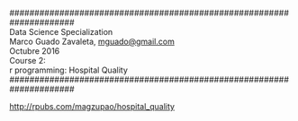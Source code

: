 #####################################################################  
Data Science Specialization  
Marco Guado Zavaleta, mguado@gmail.com  
Octubre 2016  
Course 2:  
r programming: Hospital Quality  
#####################################################################  
  
  
http://rpubs.com/magzupao/hospital_quality